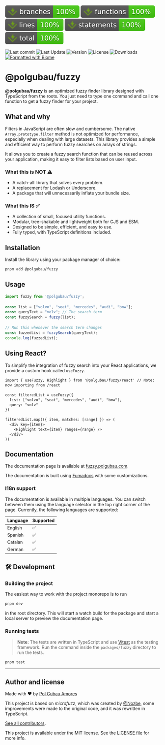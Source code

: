 ![Branches](./badges/packages/fuzzy/coverage-branches.svg)
![Functions](./badges/packages/fuzzy/coverage-functions.svg)
![Lines](./badges/packages/fuzzy/coverage-lines.svg)
![Statements](./badges/packages/fuzzy/coverage-statements.svg)
![Coverage total](./badges/packages/fuzzy/coverage-total.svg)

![Last commit](https://img.shields.io/github/last-commit/PolGubau/fuzzy?logo=git)
![Last Update](https://img.shields.io/npm/last-update/%40polgubau%2Ffuzzy?logo=npm&label=last%20update)
![Version](https://img.shields.io/npm/v/%40polgubau%2Ffuzzy?logo=npm&label=version)
![License](https://img.shields.io/github/license/PolGubau/fuzzy?logo=github&label=license)
![Downloads](https://img.shields.io/npm/dt/%40polgubau%2Ffuzzy?logo=npm&label=downloads)
[![Formatted with Biome](https://img.shields.io/badge/Formatted_with-Biome-60a5fa?style=flat&logo=biome)](https://biomejs.dev/)

# @polgubau/fuzzy
**@polgubau/fuzzy** is an optimized fuzzy finder library designed with TypeScript from the roots. You just need to type one command and call one function to get a fuzzy finder for your project.
 
## What and why
Filters in JavaScript are often slow and cumbersome. The native `Array.prototype.filter` method is not optimized for performance, especially when dealing with large datasets. This library provides a simple and efficient way to perform fuzzy searches on arrays of strings.

It allows you to create a fuzzy search function that can be reused across your application, making it easy to filter lists based on user input.


### What this is NOT ⚠️
- A catch-all library that solves every problem.
- A replacement for Lodash or Underscore.
- A package that will unnecessarily inflate your bundle size.

### What this IS ✅
- A collection of small, focused utility functions.
- Modular, tree-shakable and lightweight both for CJS and ESM.
- Designed to be simple, efficient, and easy to use.
- Fully typed, with TypeScript definitions included.

## Installation

Install the library using your package manager of choice:

```sh
pnpm add @polgubau/fuzzy
```

## Usage

```ts
import fuzzy from '@polgubau/fuzzy';

const list = ["volvo", "seat", "mercedes", "audi", "bmw"];
const queryText = "volv"; // The search term
const fuzzySearch = fuzzy(list);

// Run this whenever the search term changes
const fuzzedList = fuzzySearch(queryText);
console.log(fuzzedList); 
```

## Using React? 
To simplify the integration of fuzzy search into your React applications, we provide a custom hook called `useFuzzy`.

```tsx title="App.tsx"
import { useFuzzy, Highlight } from '@polgubau/fuzzy/react' // Note: now importing from /react

const filteredList = useFuzzy({
  list: ["volvo", "seat", "mercedes", "audi", "bmw"],
  query: "volv"
})

filteredList.map(({ item, matches: [range] }) => (
  <div key={item}>
    <Highlight text={item} ranges={range} />
  </div>
))
```
 
## Documentation
The documentation page is available at [fuzzy.polgubau.com](https://fuzzy.polgubau.com).

The documentation is built using [Fumadocs](https://fumadocs.com) with some customizations.

### I18n support

The documentation is available in multiple languages. You can switch between them using the language selector in the top right corner of the page.
Currently, the following languages are supported:

| Language | Supported |
| -------- | --------- |
| English  | ✅       |
| Spanish  | ✅       |
| Catalan  | ✅       |
| German   | ✅       |



## 🛠 Development

### Building the project

The easiest way to work with the project monorepo is to run

```sh
pnpm dev
```
in the root directory. This will start a watch build for the package and start a local server to preview the documentation page.

### Running tests
> **Note:** The tests are written in TypeScript and use [Vitest](https://vitest.dev/) as the testing framework.
Run the command inside the `packages/fuzzy` directory to run the tests.
```sh
pnpm test
```


---
## Author and license
Made with ❤️ by [Pol Gubau Amores](https://polgubau.com)

This project is based on *microfuzz*, which was created by [@Nozbe](https://github.com/Nozbe), some improvements were made to the original code, and it was rewritten in TypeScript.

[See all contributors](https://github.com/PolGubau/fuzzy/graphs/contributors).

This project is available under the MIT license. See the [LICENSE file](https://github.com/PolGubau/fuzzy/LICENSE) for more info.

